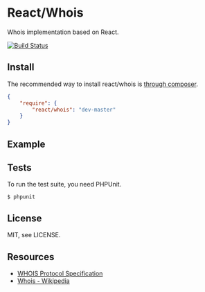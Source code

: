# React/Whois

Whois implementation based on React.

[![Build Status](https://secure.travis-ci.org/react-php/whois.png?branch=master)](http://travis-ci.org/react-php/whois)

## Install

The recommended way to install react/whois is [through composer](http://getcomposer.org).

```JSON
{
    "require": {
        "react/whois": "dev-master"
    }
}
```

## Example

## Tests

To run the test suite, you need PHPUnit.

    $ phpunit

## License

MIT, see LICENSE.

## Resources

* [WHOIS Protocol Specification](http://tools.ietf.org/html/rfc3912)
* [Whois - Wikipedia](http://en.wikipedia.org/wiki/Whois)
